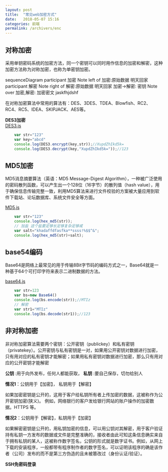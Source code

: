 ```yaml
---
layout: post
title:  "常见web加密方式"
date:   2018-05-07 15:16
categories: 前端
permalink: /archivers/enc
---
```

## 对称加密

采用单钥密码系统的加密方法，同一个密钥可以同时用作信息的加密和解密，这种加密方法称为对称加密，也称为单密钥加密。

<div class="mermaid">
sequenceDiagram
    participant 加密
    Note left of 加密:原始数据 明天回家
    participant 解密
    Note right of 解密:原始数据 明天回家
    加密->解密: 密钥
    Note over 加密,解密: 加密密文 jaskfhjdshf
</div>  

在对称加密算法中常用的算法有：DES、3DES、TDEA、Blowfish、RC2、RC4、RC5、IDEA、SKIPJACK、AES等。

**DES3加密**  
[DES3.js](https://github.com/jqing1968/tools/blob/master/DES3.js)
```js
    var str="123"
    var key="abcd"
    console.log(DES3.encrypt(key,str));//XupdZhIkd5k=
    console.log(DES3.decrypt(key,"XupdZhIkd5k="));//123
```

## MD5加密

MD5消息摘要算法（英语：MD5 Message-Digest Algorithm），一种被广泛使用的密码散列函数，可以产生出一个128位（16字节）的散列值（hash value），用于确保信息传输完整一致，利用MD5算法来进行文件校验的方案被大量应用到软件下载站、论坛数据库、系统文件安全等方面。

[MD5.js](https://github.com/jqing1968/tools/blob/master/md5.js)
```js
    var str="123"
    console.log(hex_md5(str));
    // 加盐 这个盐要足够长足够复杂足够咸
    var salt="khadaffdfasfka**ssss!%$$^&";
    console.log(hex_md5(str)+salt);
```

## base54编码

Base64是网络上最常见的用于传输8Bit字节码的编码方式之一，Base64就是一种基于64个可打印字符来表示二进制数据的方法。

[base64.js](https://github.com/jqing1968/tools/blob/master/base64.js)
```js
    var str=123
    var bs=new Base64()
    console.log(bs.encode(str));//MTIz
    // 解密
    var str1="MTIz"
    console.log(bs.decode(str1));//123
```

## 非对称加密

非对称加密算法需要两个密钥：公开密钥（publickey）和私有密钥（privatekey）。公开密钥与私有密钥是一对，如果用公开密钥对数据进行加密，只有用对应的私有密钥才能解密；如果用私有密钥对数据进行加密，那么只有用对应的公开密钥才能解密

**公钥** :用于向外发布，任何人都能获取，
**私钥** :要自己保存，切勿给别人

**情况1**：公钥用于【加密】， 私钥用于【解密】  

如果加密密钥是公开的，这用于客户给私钥所有者上传加密的数据，这被称作为公开密钥加密(狭义)。 
例如，网络银行的客户发给银行网站的账户操作的加密数据。HTTPS 等。

**情况2**：公钥用于【解密】，私钥用于【加密】  

如果解密密钥是公开的，用私钥加密的信息，可以用公钥对其解密，用于客户验证持有私钥一方发布的数据或文件是完整准确的，接收者由此可知这条信息确实来自于拥有私钥的某人，这被称作数字签名，公钥的形式就是数字证书。例如，从网上下载的安装程序，一般都带有程序制作者的数字签名，可以证明该程序的确是该作者（公司）发布的而不是第三方伪造的且未被篡改过（身份认证/验证）。

**SSH免密码登录**

